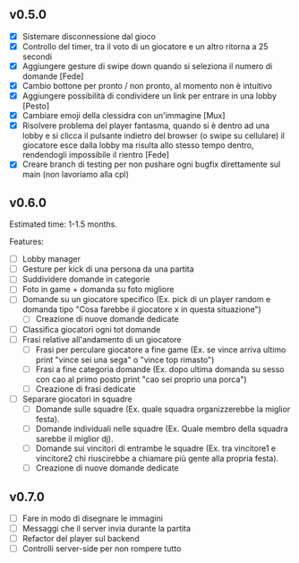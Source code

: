 
## v0.5.0

- [x] Sistemare disconnessione dal gioco
- [x] Controllo del timer, tra il voto di un giocatore e un altro ritorna a 25 secondi
- [x] Aggiungere gesture di swipe down quando si seleziona il numero di domande [Fede]
- [x] Cambio bottone per pronto / non pronto, al momento non è intuitivo
- [x] Aggiungere possibilità di condividere un link per entrare in una lobby [Pesto]
- [x] Cambiare emoji della clessidra con un'immagine  [Mux]
- [x] Risolvere problema del player fantasma, quando si è dentro ad una lobby e si clicca il pulsante indietro del browser (o swipe su cellulare) il giocatore esce dalla lobby ma risulta allo stesso tempo dentro, rendendogli impossibile il rientro [Fede]
- [x] Creare branch di testing per non pushare ogni bugfix direttamente sul main (non lavoriamo alla cpl)

## v0.6.0

Estimated time: 1-1.5 months.

Features:

- [ ] Lobby manager
- [ ] Gesture per kick di una persona da una partita
- [ ] Suddividere domande in categorie
- [ ] Foto in game + domanda su foto migliore
- [ ] Domande su un giocatore specifico (Ex. pick di un player random e domanda tipo "Cosa farebbe il giocatore x in questa situazione")
  - [ ] Creazione di nuove domande dedicate
- [ ] Classifica giocatori ogni tot domande
- [ ] Frasi relative all'andamento di un giocatore
  - [ ] Frasi per perculare giocatore a fine game (Ex. se vince arriva ultimo print "vince sei una sega" o "vince top rimasto")
  - [ ] Frasi a fine categoria domande (Ex. dopo ultima domanda su sesso con cao al primo posto print "cao sei proprio una porca")
  - [ ] Creazione di frasi dedicate
- [ ] Separare giocatori in squadre
  - [ ] Domande sulle squadre (Ex. quale squadra organizzerebbe la miglior festa).
  - [ ] Domande individuali nelle squadre (Ex. Quale membro della squadra sarebbe il miglior dj).
  - [ ] Domande sui vincitori di entrambe le squadre (Ex. tra vincitore1 e vincitore2 chi riuscirebbe a chiamare più gente alla propria festa).
  - [ ] Creazione di nuove domande dedicate

## v0.7.0

- [ ] Fare in modo di disegnare le immagini
- [ ] Messaggi che il server invia durante la partita
- [ ] Refactor del player sul backend
- [ ] Controlli server-side per non rompere tutto
